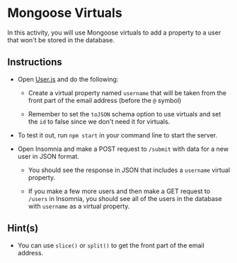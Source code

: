 # Mongoose Virtuals

In this activity, you will use Mongoose virtuals to add a property to a user that won't be stored in the database.

## Instructions

* Open [User.js](Unsolved/models/User.js) and do the following:

  * Create a virtual property named `username` that will be taken from the front part of the email address (before the `@` symbol)

  * Remember to set the `toJSON` schema option to use virtuals and set the `id` to false since we don't need it for virtuals.

* To test it out, run `npm start` in your command line to start the server.

* Open Insomnia and make a POST request to `/submit` with data for a new user in JSON format.

  * You should see the response in JSON that includes a `username` virtual property.

  * If you make a few more users and then make a GET request to `/users` in Insomnia, you should see all of the users in the database with `username` as a virtual property.

## Hint(s)

* You can use `slice()` or `split()` to get the front part of the email address.